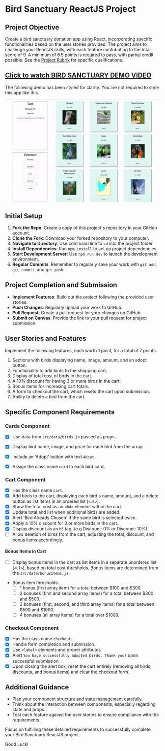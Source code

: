 # Bird Sanctuary ReactJS Project

## Project Objective

Create a bird sanctuary donation app using React, incorporating specific functionalities based on the user stories provided. The project aims to challenge your ReactJS skills, with each feature contributing to the total score of 9. A minimum of 6.5 points is required to pass, with partial credit possible. See the [Project Rubrik](RUBRIK.md) for specific qualifications.

## [Click to watch BIRD SANCTUARY DEMO VIDEO](https://drive.google.com/file/d/1DT8Rt842Dz_sRN9V_beWQrqKamnvrP7s/view?usp=sharing)

The following demo has been styled for clarity. You are not required to style this app like this.

![Bird Sanctuary](./assets/bird-sanctuary.gif)

## Initial Setup

1. **Fork the Repo**: Create a copy of this project's repository in your GitHub account.
2. **Clone the Fork**: Download your forked repository to your computer.
3. **Navigate to Directory**: Use command line to `cd` into the project folder.
4. **Install Dependencies**: Run `npm install` to set up project dependencies.
5. **Start Development Server**: Use `npm run dev` to launch the development environment.
6. **Regular Commits**: Remember to regularly save your work with `git add`, `git commit`, and `git push`.

## Project Completion and Submission

- **Implement Features**: Build out the project following the provided user stories.
- **Push Changes**: Regularly upload your work to GitHub.
- **Pull Request**: Create a pull request for your changes on GitHub.
- **Submit on Canvas**: Provide the link to your pull request for project submission.

## User Stories and Features

Implement the following features, each worth 1 point, for a total of 7 points.

1. Sections with birds displaying name, image, amount, and an adopt button.
1. Functionality to add birds to the shopping cart.
1. Display of total cost of birds in the cart.
1. A 10% discount for having 3 or more birds in the cart.
1. Bonus items for increasing cart totals.
1. A form to checkout the cart, which resets the cart upon submission.
1. Ability to delete a bird from the cart.

## Specific Component Requirements

### Cards Component

- [X] Use data from `src/data/birds.js` passed as props.

- [X] Display bird name, image, and price for each bird from the array.
- [X] Include an 'Adopt' button with text `Adopt`.
- [X] Assign the class name `card` to each bird card.

### Cart Component

- [X] Has the class name `cart`.
- [X] Add birds to the cart, displaying each bird's name, amount, and a delete button as list items in an ordered list (`<ol>`).
- [X] Show the total cost as an `<h4>` element within the cart.
- [X] Update total and list when additional birds are added.
- [X] Alert 'Bird Already Chosen' if the same bird is selected twice.
- [X] Apply a 10% discount for 3 or more birds in the cart.
- [X] Display discount as an `h5` tag. (e.g Discount: 0% or Discount: 10%)
- [ ] Allow deletion of birds from the cart, adjusting the total, discount, and bonus items accordingly.

#### Bonus Items in Cart

- [ ] Display bonus items in the cart as list items in a separate unordered list (`<ul>`), based on total cost thresholds. Bonus items are determined from the `src/data/bonusItems.js`.

- Bonus item thresholds:
  - [ ] 1 bonus (first array item) for a total between $100 and $300.
  - [ ] 2 bonuses (first and second array items) for a total between $300 and $500.
  - [ ] 3 bonuses (first, second, and third array items) for a total between $500 and $1000.
  - [ ] 4 bonuses (all array items) for a total over $1000.

### Checkout Component

- [X] Has the class name `checkout`.
- [X] Handle form completion and submission.
- [X] Use `<label>` elements and proper attributes
- [X] Alert `You have successfully adopted birds. Thank you!` upon successful submission.
- [X] Upon closing the alert box, reset the cart entirely (removing all birds, discounts, and bonus items) and clear the checkout form.

## Additional Guidance

- Plan your component structure and state management carefully.
- Think about the interaction between components, especially regarding state and props.
- Test each feature against the user stories to ensure compliance with the requirements.

Focus on fulfilling these detailed requirements to successfully complete your Bird Sanctuary ReactJS project.

Good Luck!
